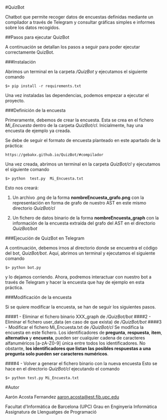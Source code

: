 #QuizBot

Chatbot que permite recoger datos de encuestas definidas mediante un compilador a través de Telegram y consultar gráficas simples e informes sobre los datos recogidos.

##Pasos para ejecutar QuizBot

A continuación se detallan los pasos a seguir para poder ejecutar correctamente QuizBot.

###Instalación

Abrimos un terminal en la carpeta */QuizBot* y ejecutamos el siguiente comando

	$> pip install -r requirements.txt

Una vez instaladas las dependencias, podemos empezar a ejecutar el proyecto.

###Definición de la encuesta

Primeramente, debemos de crear la encuesta. Esta se crea en el fichero *Mi_Encuesta* dentro de la carpeta *QuizBot/cl*.  Inicialmente, hay una encuesta de ejemplo ya creada.

Se debe de seguir el formato de encuesta planteado en este apartado de la práctica:

	https://gebakx.github.io/QuizBot/#compilador

Una vez creada, abrimos un terminal en la carpeta *QuizBot/cl* y ejecutamos el siguiente comando

	$> python  test.py  Mi_Encuesta.txt

Esto nos creará:

1. Un archivo .png de la forma **nombreEncuesta_grafo.png** con la representación en forma de grafo de nuestro AST en este mismo directorio *QuizBot/cl* 

2. Un fichero de datos binario de la forma **nombreEncuesta_graph** con la información de la encuesta extraída del grafo del AST en el directorio *QuizBot/bot*

###Ejecución de QuizBot en Telegram

A continuación, debemos irnos al directorio donde se encuentra el código del bot, *QuizBot/bot*. Aquí, abrimos un terminal y ejecutamos el siguiente comando

	$> python bot.py

y lo dejamos corriendo. Ahora, podremos interactuar con nuestro bot a través de Telegram y hacer la encuesta que hay de ejemplo en esta práctica.


###Modificación de la encuesta

Si se quiere modificar la encuesta, se han de seguir los siguientes pasos.

####1 - Eliminar el fichero binario XXX_graph  de */QuizBot/bot*
####2 - Eliminar el fichero user_data (en caso de que exista) de */QuizBot/bot*
####3 - Modificar el fichero Mi_Encuesta.txt de */QuizBot/cl*
Se modifica la encuesta en este fichero. 
Los identificadores de **pregunta**, **respuesta**, **item**, **alternativa** y **encuesta**, pueden ser cualquier cadena de caracteres alfanuméricos [a-zA-Z0-9] única entre todos los identificadores. No obstante, **los identificadores que listan las posibles respuestas a una pregunta solo pueden ser caracteres numéricos**.

####4  - Volver a generar el fichero binario con la nueva encuesta
Esto se hace en el directorio *QuizBot/cl* ejecutando el comando

	$> python test.py Mi_Encuesta.txt

#Autor

Aarón Acosta Fernandez
aaron.acosta@est.fib.upc.edu

Facultat d'Informàtica de Barcelona (UPC)
Grau en Enginyeria Informàtica
Assignatura de Llenguatges de Programació
